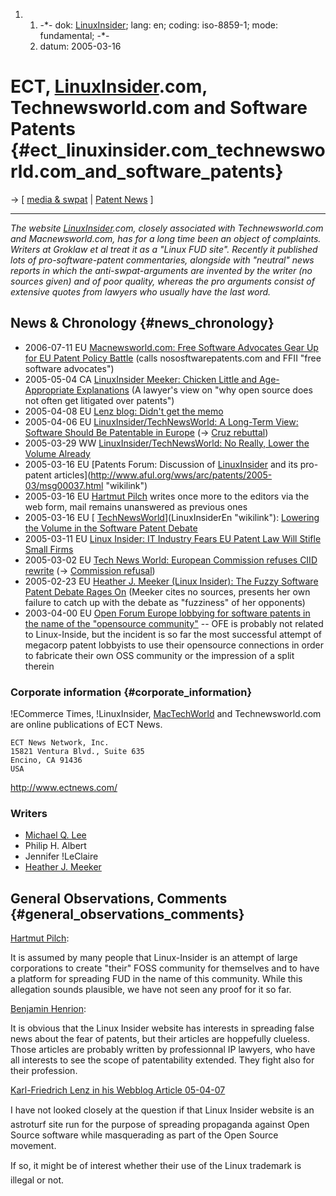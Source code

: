 1.  1.  -\*- dok: [LinuxInsider](LinuxInsider "wikilink"); lang: en;
        coding: iso-8859-1; mode: fundamental; -\*-
    2.  datum: 2005-03-16

# ECT, [LinuxInsider](LinuxInsider "wikilink").com, Technewsworld.com and Software Patents {#ect_linuxinsider.com_technewsworld.com_and_software_patents}

-\> \[ [ media & swpat](SwpatmediaEn "wikilink") \| [ Patent
News](SwpatcninoEn "wikilink") \]

------------------------------------------------------------------------

*The website [LinuxInsider](LinuxInsider "wikilink").com, closely
associated with Technewsworld.com and Macnewsworld.com, has for a long
time been an object of complaints. Writers at Groklaw et al treat it as
a \"Linux FUD site\". Recently it published lots of pro-software-patent
commentaries, alongside with \"neutral\" news reports in which the
anti-swpat-arguments are invented by the writer (no sources given) and
of poor quality, whereas the pro arguments consist of extensive quotes
from lawyers who usually have the last word.*

## News & Chronology {#news_chronology}

-   2006-07-11 EU [Macnewsworld.com: Free Software Advocates Gear Up for
    EU Patent Policy
    Battle](http://www.macnewsworld.com/story/7u95KdyQJvRMVs/Free-Software-Advocates-Gear-Up-for-EU-Patent-Policy-Battle.xhtml "wikilink")
    (calls nososftwarepatents.com and FFII \"free software advocates\")
-   2005-05-04 CA [LinuxInsider Meeker: Chicken Little and
    Age-Appropriate
    Explanations](http://www.linuxinsider.com/story/Open-Source-Chicken-Little-and-Age-Appropriate-Explanations-124008FLGOAO.xhtml "wikilink")
    (A lawyer\'s view on \"why open source does not often get litigated
    over patents\")
-   2005-04-08 EU [Lenz blog: Didn\'t get the
    memo](http://k.lenz.name/wordpress/index.php?p=50 "wikilink")
-   2005-04-06 EU [LinuxInsider/TechNewsWorld: A Long-Term View:
    Software Should Be Patentable in
    Europe](http://www.linuxinsider.com/story/A-Long-Term-View-Software-Should-Be-Patentable-in-Europe-41921.html "wikilink")
    (-\> [ Cruz rebuttal](LtrCruz050407En "wikilink"))
-   2005-03-29 WW [LinuxInsider/TechNewsWorld: No Really, Lower the
    Volume
    Already](http://www.linuxinsider.com/story/No-Really-Lower-the-Volume-Already-41825.html "wikilink")
-   2005-03-16 EU [Patents Forum: Discussion of
    [LinuxInsider](LinuxInsider "wikilink") and its pro-patent
    articles](http://www.aful.org/wws/arc/patents/2005-03/msg00037.html "wikilink")
-   2005-03-16 EU [ Hartmut Pilch](HartmutPilchEn "wikilink") writes
    once more to the editors via the web form, mail remains unanswered
    as previous ones
-   2005-03-16 EU [
    [TechNewsWorld](TechNewsWorld "wikilink")](LinuxInsiderEn "wikilink"):
    [Lowering the Volume in the Software Patent
    Debate](http://www.technewsworld.com/story/41376.html "wikilink")
-   2005-03-11 EU [Linux Insider: IT Industry Fears EU Patent Law Will
    Stifle Small
    Firms](http://www.linuxinsider.com/story/news/41295.html "wikilink")
-   2005-03-02 EU [Tech News World: European Commission refuses CIID
    rewrite](http://www.technewsworld.com/story/opensource/eu-ec-ciid-patent-open-source-europe-40990.html "wikilink")
    (-\> [ Commission refusal](Com050228En "wikilink"))
-   2005-02-23 EU [Heather J. Meeker (Linux Insider): The Fuzzy Software
    Patent Debate Rages
    On](http://www.linuxinsider.com/story/40676.html "wikilink") (Meeker
    cites no sources, presents her own failure to catch up with the
    debate as \"fuzziness\" of her opponents)
-   2003-04-00 EU [Open Forum Europe lobbying for software patents in
    the name of the \"opensource
    community\"](http://swpat.ffii.org/letters/ofeu034/ "wikilink") \--
    OFE is probably not related to Linux-Inside, but the incident is so
    far the most successful attempt of megacorp patent lobbyists to use
    their opensource connections in order to fabricate their own OSS
    community or the impression of a split therein

### Corporate information {#corporate_information}

!ECommerce Times, !LinuxInsider, [MacTechWorld](MacTechWorld "wikilink")
and Technewsworld.com are online publications of ECT News.

`ECT News Network, Inc.`\
`15821 Ventura Blvd., Suite 635`\
`Encino, CA 91436`\
`USA`

<http://www.ectnews.com/>

### Writers

-   [ Michael Q. Lee](MichaelLeeEn "wikilink")
-   Philip H. Albert
-   Jennifer !LeClaire
-   [ Heather J. Meeker](HeatherMeekerEn "wikilink")

## General Observations, Comments {#general_observations_comments}

[ Hartmut Pilch](HartmutPilchEn "wikilink"):

It is assumed by many people that Linux-Insider is an attempt of large
corporations to create \"their\" FOSS community for themselves and to
have a platform for spreading FUD in the name of this community. While
this allegation sounds plausible, we have not seen any proof for it so
far.

[ Benjamin Henrion](BenjaminHenrionEn "wikilink"):

It is obvious that the Linux Insider website has interests in spreading
false news about the fear of patents, but their articles are hoppefully
clueless. Those articles are probably written by professionnal IP
lawyers, who have all interests to see the scope of patentability
extended. They fight also for their profession.

[Karl-Friedrich Lenz in his Webblog Article
05-04-07](http://k.lenz.name/wordpress/index.php?p=50 "wikilink")

I have not looked closely at the question if that Linux Insider
website is an astroturf site run for the purpose of spreading propaganda
against Open Source software while masquerading as part of the Open
Source movement.

If so, it might be of interest whether their use of the Linux
trademark is illegal or not.
